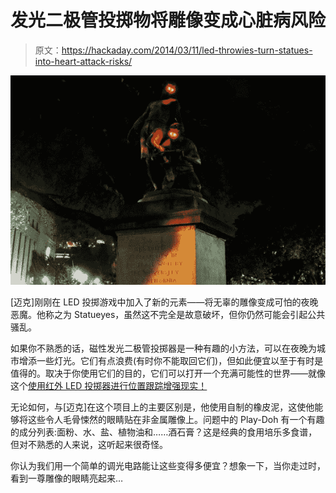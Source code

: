 # 发光二极管投掷物将雕像变成心脏病风险

> 原文：<https://hackaday.com/2014/03/11/led-throwies-turn-statues-into-heart-attack-risks/>

![FM6LSOVHSICZLWK.LARGE](img/70e840c0ec69721df3aa59cd9925f2f2.png)

[迈克]刚刚在 LED 投掷游戏中加入了新的元素——将无辜的雕像变成可怕的夜晚恶魔。他称之为 Statueyes，虽然这不完全是故意破坏，但你仍然可能会引起公共骚乱。

如果你不熟悉的话，磁性发光二极管投掷器是一种有趣的小方法，可以在夜晚为城市增添一些灯光。它们有点浪费(有时你不能取回它们)，但如此便宜以至于有时是值得的。取决于你使用它们的目的，它们可以打开一个充满可能性的世界——就像这个[使用红外 LED 投掷器进行位置跟踪增强现实！](http://hackaday.com/2009/12/30/location-tracking-using-ir-throwies/)

无论如何，与[迈克]在这个项目上的主要区别是，他使用自制的橡皮泥，这使他能够将这些令人毛骨悚然的眼睛贴在非金属雕像上。问题中的 Play-Doh 有一个有趣的成分列表:面粉、水、盐、植物油和……酒石膏？这是经典的食用培乐多食谱，但对不熟悉的人来说，这听起来很奇怪。

你认为我们用一个简单的调光电路能让这些变得多便宜？想象一下，当你走过时，看到一尊雕像的眼睛亮起来…